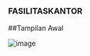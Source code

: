 ### FASILITASKANTOR

##Tampilan Awal 

![image](https://user-images.githubusercontent.com/92350701/199645462-ce3188fb-12bd-48da-ae32-9c3689cd2eba.png)


